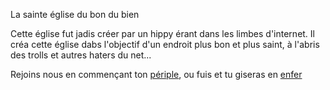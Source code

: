 La sainte église du bon du bien

Cette église fut jadis créer par un hippy érant dans les limbes d'internet. Il créa cette église dabs l'objectif d'un endroit plus bon et plus saint, à l'abris des trolls et autres haters du net...

Rejoins nous en commençant ton [périple](https://github.com/Dr-BoBy/TP2Git/blob/main/lawar.md), ou fuis et tu giseras en [enfer](https://github.com/Dr-BoBy/TP2Git/blob/main/lenfe.md)



